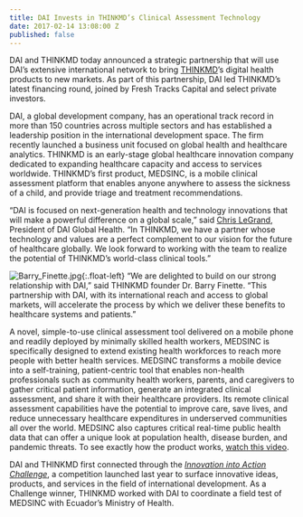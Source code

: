 ```yaml
---
title: DAI Invests in THINKMD’s Clinical Assessment Technology
date: 2017-02-14 13:08:00 Z
published: false
---
```


DAI and THINKMD today announced a strategic partnership that will use DAI’s extensive international network to bring [THINKMD](http://www.thinkmd.org/)’s digital health products to new markets. As part of this partnership, DAI led THINKMD’s latest financing round, joined by Fresh Tracks Capital and select private investors.

DAI, a global development company, has an operational track record in more than 150 countries across multiple sectors and has established a leadership position in the international development space. The firm recently launched a business unit focused on global health and healthcare analytics. THINKMD is an early-stage global healthcare innovation company dedicated to expanding healthcare capacity and access to services worldwide. THINKMD’s first product, MEDSINC, is a mobile clinical assessment platform that enables anyone anywhere to assess the sickness of a child, and provide triage and treatment recommendations.

“DAI is focused on next-generation health and technology innovations that will make a powerful difference on a global scale,” said [Chris LeGrand](https://www.dai.com/who-we-are/leadership/christopher-legrand), President of DAI Global Health. “In THINKMD, we have a partner whose technology and values are a perfect complement to our vision for the future of healthcare globally. We look forward to working with the team to realize the potential of THINKMD’s world-class clinical tools.”

![Barry_Finette.jpg](/uploads/Barry_Finette.jpg){:.float-left} “We are delighted to build on our strong relationship with DAI,” said THINKMD founder Dr. Barry Finette. “This partnership with DAI, with its international reach and access to global markets, will accelerate the process by which we deliver these benefits to healthcare systems and patients.”

A novel, simple-to-use clinical assessment tool delivered on a mobile phone and readily deployed by minimally skilled health workers, MEDSINC is specifically designed to extend existing health workforces to reach more people with better health services. MEDSINC transforms a mobile device into a self-training, patient-centric tool that enables non-health professionals such as community health workers, parents, and caregivers to gather critical patient information, generate an integrated clinical assessment, and share it with their healthcare providers. Its remote clinical assessment capabilities have the potential to improve care, save lives, and reduce unnecessary healthcare expenditures in underserved communities all over the world. MEDSINC also captures critical real-time public health data that can offer a unique look at population health, disease burden, and pandemic threats. To see exactly how the product works, [watch this video](https://www.youtube.com/watch?v=DRzs7LvC9DU).

DAI and THINKMD first connected through the *[Innovation into Action Challenge](https://www.dai.com/news/innovation-action-challenge-winners-chosen)*, a competition launched last year to surface innovative ideas, products, and services in the field of international development. As a Challenge winner, THINKMD worked with DAI to coordinate a field test of MEDSINC with Ecuador’s Ministry of Health.